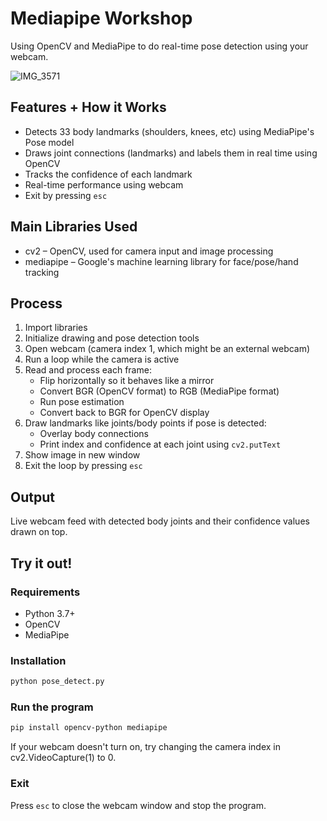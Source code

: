 # Mediapipe Workshop
Using OpenCV and MediaPipe to do real-time pose detection using your webcam.

![IMG_3571](https://github.com/user-attachments/assets/67b533fe-a875-4445-a2da-7f3f45e5e42a)


## Features + How it Works 
* Detects 33 body landmarks (shoulders, knees, etc) using MediaPipe's Pose model 
* Draws joint connections (landmarks) and labels them in real time using OpenCV
* Tracks the confidence of each landmark
* Real-time performance using webcam
* Exit by pressing `esc`

## Main Libraries Used
* cv2 – OpenCV, used for camera input and image processing
* mediapipe – Google's machine learning library for face/pose/hand tracking

## Process
1. Import libraries
2. Initialize drawing and pose detection tools
3. Open webcam (camera index 1, which might be an external webcam)
4. Run a loop while the camera is active
5. Read and process each frame:
   - Flip horizontally so it behaves like a mirror
   - Convert BGR (OpenCV format) to RGB (MediaPipe format)
   - Run pose estimation
   - Convert back to BGR for OpenCV display
6. Draw landmarks like joints/body points if pose is detected:
   - Overlay body connections
   - Print index and confidence at each joint using `cv2.putText`
7. Show image in new window 
8. Exit the loop by pressing `esc`

## Output
Live webcam feed with detected body joints and their confidence values drawn on top.

## Try it out!

### Requirements
* Python 3.7+
* OpenCV
* MediaPipe

### Installation
```bash
python pose_detect.py
```

### Run the program
```bash
pip install opencv-python mediapipe
```
If your webcam doesn't turn on, try changing the camera index in cv2.VideoCapture(1) to 0.

### Exit
Press `esc` to close the webcam window and stop the program.

